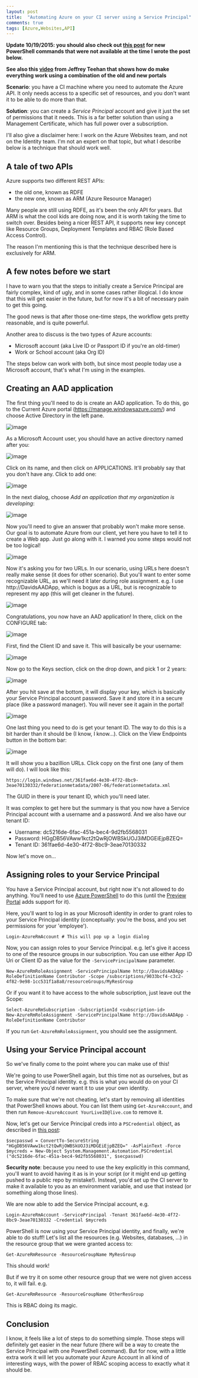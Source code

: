 ```yaml
---
layout: post
title:  "Automating Azure on your CI server using a Service Principal"
comments: true
tags: [Azure,Websites,API]
---
```


**Update 10/19/2015: you should also check out [this post](https://azure.microsoft.com/en-us/documentation/articles/resource-group-authenticate-service-principal/) for new PowerShell commands that were not available at the time I wrote the post below.**

**See also this [video](http://www.videoqe.com/videogallery/configure-azure-active-directory-application/) from Jeffrey Teehan that shows how do make everything work using a combination of the old and new portals**

**Scenario**: you have a CI machine where you need to automate the Azure API. It only needs access to a specific set of resources, and you don't want it to be able to do more than that.

**Solution**: you can create a *Service Principal* account and give it just the set of permissions that it needs. This is a far better solution than using a Management Certificate, which has full power over a subscription.

I'll also give a disclaimer here: I work on the Azure Websites team, and not on the Identity team. I'm not an expert on that topic, but what I describe below is a technique that should work well.

## A tale of two APIs

Azure supports two different REST APIs:

- the old one, known as RDFE
- the new one, known as ARM (Azure Resource Manager)

Many people are still using RDFE, as it's been the only API for years. But ARM is what the cool kids are doing now, and it is worth taking the time to switch over. Besides being a nicer REST API, it supports new key concept like Resource Groups, Deployment Templates and RBAC (Role Based Access Control).

The reason I'm mentioning this is that the technique described here is exclusively for ARM.

## A few notes before we start

I have to warn you that the steps to initially create a Service Principal are fairly complex, kind of ugly, and in some cases rather illogical. I do know that this will get easier in the future, but for now it's a bit of necessary pain to get this going.

The good news is that after those one-time steps, the workflow gets pretty reasonable, and is quite powerful.

Another area to discuss is the two types of Azure accounts:

- Microsoft account (aka Live ID or Passport ID if you're an old-timer)
- Work or School account (aka Org ID)

The steps below can work with both, but since most people today use a Microsoft account, that's what I'm using in the examples.

## Creating an AAD application

The first thing you'll need to do is create an AAD application. To do this, go to the Current  Azure portal (https://manage.windowsazure.com/) and choose Active Directory in the left pane.

![image](https://cloud.githubusercontent.com/assets/556238/5464701/dd2558ee-8540-11e4-97f5-3e4c02070356.png)

As a Microsoft Account user, you should have an active directory named after you:

![image](https://cloud.githubusercontent.com/assets/556238/5464705/f906bba2-8540-11e4-9839-aeec2fcfe677.png)

Click on its name, and then click on APPLICATIONS. It'll probably say that you don't have any. Click to add one:

![image](https://cloud.githubusercontent.com/assets/556238/5464731/33020276-8541-11e4-867b-d3f3fa2982cd.png)

In the next dialog, choose *Add an application that my organization is developing*:

![image](https://cloud.githubusercontent.com/assets/556238/5464744/66e49338-8541-11e4-9ba0-c7d66e8dd25e.png)

Now you'll need to give an answer that probably won't make more sense. Our goal is to automate Azure from our client, yet here you have to tell it to create a Web app. Just go along with it. I warned you some steps would not be too logical!

![image](https://cloud.githubusercontent.com/assets/556238/5464754/9d4323f4-8541-11e4-8ac1-0ef7ed79add9.png)

Now it's asking you for two URLs. In our scenario, using URLs here doesn't really make sense (it does for other scenario). But you'll want to enter some recognizable URL, as we'll need it later during role assignment. e.g. I use http://DavidsAADApp, which is bogus as a URL, but is recognizable to represent my app (this will get cleaner in the future).

![image](https://cloud.githubusercontent.com/assets/556238/5464798/09ef78c2-8542-11e4-87d5-9c50167db765.png)

Congratulations, you now have an AAD application! In there, click on the CONFIGURE tab:

![image](https://cloud.githubusercontent.com/assets/556238/5464836/90a8f0c8-8542-11e4-9a5d-f484b058d6ab.png)

First, find the Client ID and save it. This will basically be your username:

![image](https://cloud.githubusercontent.com/assets/556238/5465681/1dc51758-8551-11e4-8c10-f47a00f34fd7.png)

Now go to the Keys section, click on the drop down, and pick 1 or 2 years:

![image](https://cloud.githubusercontent.com/assets/556238/5464898/ba075d50-8543-11e4-9d39-b65e98d88d50.png)

After you hit save at the bottom, it will display your key, which is basically your Service Principal account password. Save it and store it in a secure place (like a password manager). You will never see it again in the portal!

![image](https://cloud.githubusercontent.com/assets/556238/5465031/911c4818-8545-11e4-88d4-bbd8fbf6d56d.png)

One last thing you need to do is get your tenant ID. The way to do this is a bit harder than it should be (I know, I know...). Click on the View Endpoints button in the bottom bar:

![image](https://cloud.githubusercontent.com/assets/556238/5465439/b03f9cde-854c-11e4-827e-955df4188757.png)

It will show you a bazillion URLs. Click copy on the first one (any of them will do). I will look like this:

    https://login.windows.net/361fae6d-4e30-4f72-8bc9-3eae70130332/federationmetadata/2007-06/federationmetadata.xml

The GUID in there is your tenant ID, which you'll need later. 

It was complex to get here but the summary is that you now have a Service Principal account with a username and a password. And we also have our tenant ID:

- Username: dc5216de-6fac-451a-bec4-9d2fb5568031
- Password: HGgDB56VAww1kct2tQwRjOWBSkUOJ3iMDGEiEjpBZEQ=
- Tenant ID: 361fae6d-4e30-4f72-8bc9-3eae70130332

Now let's move on...

## Assigning roles to your Service Principal

You have a Service Principal account, but right now it's not allowed to do anything. You'll need to use [Azure PowerShell](http://azure.microsoft.com/en-us/documentation/articles/install-configure-powershell/) to do this (until the [Preview Portal](https://portal.azure.com/) adds support for it).

Here, you'll want to log in as your Microsoft identity in order to grant roles to your Service Principal identity (conceptually: you're the boss, and you set permissions for your 'employee').

```
Login-AzureRmAccount # This will pop up a login dialog
```

Now, you can assign roles to your Service Principal. e.g. let's give it access to one of the resource groups in our subscription. You can use either App ID Uri or Client ID as the value for the  `-ServicePrincipalName` parameter.

    New-AzureRmRoleAssignment -ServicePrincipalName http://DavidsAADApp -RoleDefinitionName Contributor -Scope /subscriptions/9033bcf4-c3c2-4f82-9e98-1cc531f1a8a8/resourceGroups/MyResGroup

Or if you want it to have access to the whole subscription, just leave out the Scope:

    Select-AzureRmSubscription -SubscriptionId <subscription-id>
    New-AzureRmRoleAssignment -ServicePrincipalName http://DavidsAADApp -RoleDefinitionName Contributor

If you run `Get-AzureRmRoleAssignment`, you should see the assignment.

## Using your Service Principal account

So we've finally come to the point where you can make use of this!

We're going to use PowerShell again, but this time not as ourselves, but as the Service Principal identity. e.g. this is what you would do on your CI server, where you'd never want it to use your own identity.

To make sure that we're not cheating, let's start by removing all identities that PowerShell knows about. You can list them using `Get-AzureAccount`, and then run `Remove-AzureAccount YourLiveID@live.com` to remove it.

Now, let's get our Service Principal creds into a `PSCredential` object, as described in [this post](http://blogs.msdn.com/b/koteshb/archive/2010/02/13/powershell-creating-a-pscredential-object.aspx):

```
$secpasswd = ConvertTo-SecureString "HGgDB56VAww1kct2tQwRjOWBSkUOJ3iMDGEiEjpBZEQ=" -AsPlainText -Force
$mycreds = New-Object System.Management.Automation.PSCredential ("dc5216de-6fac-451a-bec4-9d2fb5568031", $secpasswd)
```

**Security note**: because you need to use the key explicitly in this command, you'll want to avoid having it as is in your script (or it might end up getting pushed to a public repo by mistake!). Instead, you'd set up the CI server to make it available to you as an environment variable, and use that instead (or something along those lines).

We are now able to add the Service Principal account, e.g.

    Login-AzureRmAccount -ServicePrincipal -Tenant 361fae6d-4e30-4f72-8bc9-3eae70130332 -Credential $mycreds

PowerShell is now using your Service Principal identity, and finally, we're able to do stuff! Let's list all the resources (e.g. Websites, databases, ...) in the resource group that we were granted access to:

    Get-AzureRmResource -ResourceGroupName MyResGroup

This should work!

But if we try it on some other resource group that we were not given access to, it will fail. e.g.

    Get-AzureRmResource -ResourceGroupName OtherResGroup

This is RBAC doing its magic.

## Conclusion

I know, it feels like a lot of steps to do something simple. Those steps will definitely get easier in the near future (there will be a way to create the Service Principal with one PowerShell command). But for now, with a little extra work it will let you automate your Azure Account in all kind of interesting ways, with the power of RBAC scoping access to exactly what it should be.
